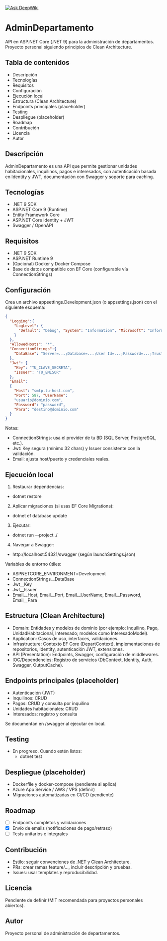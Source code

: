 [![Ask DeepWiki](https://deepwiki.com/badge.svg)](https://deepwiki.com/Theneillsaaco/AdminDepartamentos)

# AdminDepartamento

API en ASP.NET Core (.NET 9) para la administración de departamentos. Proyecto personal siguiendo principios de Clean Architecture.

## Tabla de contenidos
- Descripción
- Tecnologías
- Requisitos
- Configuración
- Ejecución local
- Estructura (Clean Architecture)
- Endpoints principales (placeholder)
- Testing
- Despliegue (placeholder)
- Roadmap
- Contribución
- Licencia
- Autor

## Descripción
AdminDepartamento es una API que permite gestionar unidades habitacionales, inquilinos, pagos e interesados, con autenticación basada en Identity y JWT, documentación con Swagger y soporte para caching.

## Tecnologías
- .NET 9 SDK
- ASP.NET Core 9 (Runtime)
- Entity Framework Core
- ASP.NET Core Identity + JWT
- Swagger / OpenAPI

## Requisitos
- .NET 9 SDK
- ASP.NET Runtime 9
- (Opcional) Docker y Docker Compose
- Base de datos compatible con EF Core (configurable vía ConnectionStrings)

## Configuración
Crea un archivo appsettings.Development.json (o appsettings.json) con el siguiente esquema:
```json
{
  "Logging":{
    "LogLevel": {
      "Default": "Debug", "System": "Information", "Microsoft": "Information"
    }
  },
  "AllowedHosts": "*",
  "ConnectionStrings":{
    "DataBase": "Server=...;Database=...;User Id=...;Password=...;TrustServerCertificate=True;"
  },
  "Jwt": {
    "Key": "TU_CLAVE_SECRETA",
    "Issuer": "TU_EMISOR"
  },
  "Email":
  {
    "Host": "smtp.tu-host.com",
    "Port": 587, "UserName":
    "usuario@dominio.com",
    "Password": "password",
    "Para": "destino@dominio.com"
  } 
}
```
Notas:
- ConnectionStrings: usa el provider de tu BD (SQL Server, PostgreSQL, etc.).
- Jwt: Key segura (mínimo 32 chars) y Issuer consistente con la validación.
- Email: ajusta host/puerto y credenciales reales.

## Ejecución local
1) Restaurar dependencias:
- dotnet restore
2) Aplicar migraciones (si usas EF Core Migrations):
- dotnet ef database update
3) Ejecutar:
- dotnet run --project ./<RutaDelProyectoApi>
4) Navegar a Swagger:
- http://localhost:54321/swagger (según launchSettings.json)

Variables de entorno útiles:
- ASPNETCORE_ENVIRONMENT=Development
- ConnectionStrings__DataBase
- Jwt__Key
- Jwt__Issuer
- Email__Host, Email__Port, Email__UserName, Email__Password, Email__Para

## Estructura (Clean Architecture)
- Domain: Entidades y modelos de dominio (por ejemplo: Inquilino, Pago, UnidadHabitacional, Interesado; modelos como InteresadoModel).
- Application: Casos de uso, interfaces, validaciones.
- Infrastructure: Contexto EF Core (DepartContext), implementaciones de repositorios, Identity, autenticación JWT, extensiones.
- API (Presentation): Endpoints, Swagger, configuración de middlewares.
- IOC/Dependencies: Registro de servicios (DbContext, Identity, Auth, Swagger, OutputCache).

## Endpoints principales (placeholder)
- Autenticación (JWT)
- Inquilinos: CRUD
- Pagos: CRUD y consulta por inquilino
- Unidades habitacionales: CRUD
- Interesados: registro y consulta

Se documentan en /swagger al ejecutar en local.

## Testing
- En progreso. Cuando estén listos:
  - dotnet test

## Despliegue (placeholder)
- Dockerfile y docker-compose (pendiente si aplica)
- Azure App Service / AWS / VPS (definir)
- Migraciones automatizadas en CI/CD (pendiente)

## Roadmap
- [ ] Endpoints completos y validaciones
- [x] Envío de emails (notificaciones de pago/retraso)
- [ ] Tests unitarios e integrales

## Contribución
- Estilo: seguir convenciones de .NET y Clean Architecture.
- PRs: crear ramas feature/..., incluir descripción y pruebas.
- Issues: usar templates y reproducibilidad.

## Licencia
Pendiente de definir (MIT recomendada para proyectos personales abiertos).

## Autor
Proyecto personal de administración de departamentos.
